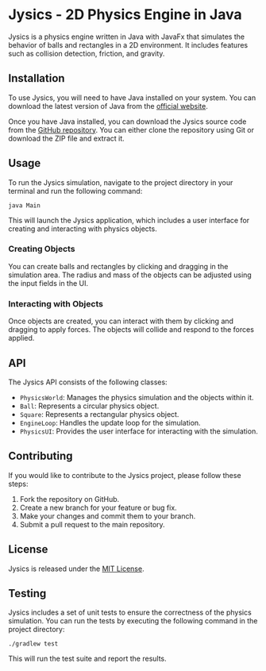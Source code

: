 # Jysics - 2D Physics Engine in Java

Jysics is a physics engine written in Java with JavaFx that simulates the behavior of balls and rectangles in a 2D environment. It includes features such as collision detection, friction, and gravity.

## Installation

To use Jysics, you will need to have Java installed on your system. You can download the latest version of Java from the [official website](https://www.java.com/en/download/).

Once you have Java installed, you can download the Jysics source code from the [GitHub repository](https://github.com/your-username/jysics). You can either clone the repository using Git or download the ZIP file and extract it.

## Usage

To run the Jysics simulation, navigate to the project directory in your terminal and run the following command:

```
java Main
```

This will launch the Jysics application, which includes a user interface for creating and interacting with physics objects.

### Creating Objects

You can create balls and rectangles by clicking and dragging in the simulation area. The radius and mass of the objects can be adjusted using the input fields in the UI.

### Interacting with Objects

Once objects are created, you can interact with them by clicking and dragging to apply forces. The objects will collide and respond to the forces applied.

## API

The Jysics API consists of the following classes:

- `PhysicsWorld`: Manages the physics simulation and the objects within it.
- `Ball`: Represents a circular physics object.
- `Square`: Represents a rectangular physics object.
- `EngineLoop`: Handles the update loop for the simulation.
- `PhysicsUI`: Provides the user interface for interacting with the simulation.

## Contributing

If you would like to contribute to the Jysics project, please follow these steps:

1. Fork the repository on GitHub.
2. Create a new branch for your feature or bug fix.
3. Make your changes and commit them to your branch.
4. Submit a pull request to the main repository.

## License

Jysics is released under the [MIT License](LICENSE).

## Testing

Jysics includes a set of unit tests to ensure the correctness of the physics simulation. You can run the tests by executing the following command in the project directory:

```
./gradlew test
```

This will run the test suite and report the results.

